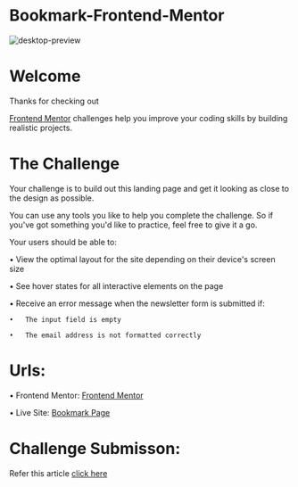 # Bookmark-Frontend-Mentor

![desktop-preview](https://user-images.githubusercontent.com/71161730/126039846-bb9c4e75-27f1-49b7-b8ea-38afc43cade3.jpg)

# Welcome

Thanks for checking out

[Frontend Mentor](https://www.frontendmentor.io/solutions) challenges help you improve your coding skills by building realistic projects.

# The Challenge
Your challenge is to build out this landing page and get it looking as close to the design as possible.

You can use any tools you like to help you complete the challenge. So if you've got something you'd like to practice, feel free to give it a go.

Your users should be able to:

• View the optimal layout for the site depending on their device's screen size

• See hover states for all interactive elements on the page

• Receive an error message when the newsletter form is submitted if:

    •   The input field is empty
  
    •   The email address is not formatted correctly
    
# Urls:

• Frontend Mentor: [Frontend Mentor](https://www.frontendmentor.io/solutions)

• Live Site: [Bookmark Page](https://bookmark-frontend-mentor-pro.netlify.app/)

# Challenge Submisson:

Refer this article [click here](https://medium.com/frontend-mentor/a-complete-guide-to-submitting-solutions-on-frontend-mentor-ac6384162248)
